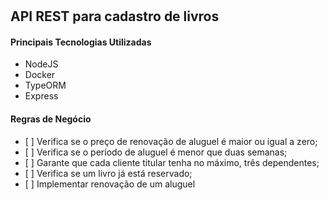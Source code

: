 # <h2>API REST para cadastro de livros</h2>

<h4>Principais Tecnologias Utilizadas</h4>

<ul>
    <li>NodeJS</li>
    <li>Docker</li>
    <li>TypeORM</li>
    <li>Express</li>
</ul>

<h4>Regras de Negócio</h4>

<ul>
    <li>[ ] Verifica se o preço de renovação de aluguel é maior ou igual a zero;</li>
    <li>[ ] Verifica se o período de aluguel é menor que duas semanas;</li>
    <li>[ ] Garante que cada cliente titular tenha no máximo, três dependentes;</li>
    <li>[ ] Verifica se um livro já está reservado;</li>
    <li>[ ] Implementar renovação de um aluguel</li>

</ul>